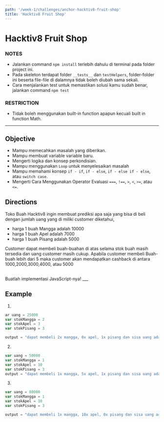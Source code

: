 ```yaml
---
path: '/week-1/challenges/anchor-hacktiv8-fruit-shop'
title: 'Hacktiv8 Fruit Shop'
---
```


# Hacktiv8 Fruit Shop

### NOTES

- Jalankan command `npm install` terlebih dahulu di terminal pada folder project ini.
- Pada skeleton terdapat folder `__tests__` dan `testHelpers`, folder-folder ini beserta file-file di dalamnya tidak boleh diubah sama sekali.
- Cara menjalankan test untuk memastikan solusi kamu sudah benar, jalankan command `npm test`

### RESTRICTION

- Tidak boleh menggunakan built-in function apapun kecuali built in function Math.

---

## Objective

- Mampu memecahkan masalah yang diberikan.
- Mampu membuat variable variable baru.
- Mengerti logika dan konsep perkondisian.
- Mampu menggunakan `Loop` untuk menyelesaikan masalah
- Mampu memahami konsep `if - if`, `if - else`, `if - else if - else`, atau `switch case`.
- Mengerti Cara Menggunakan Operator Evaluasi `===`, `!==`, `>`, `<`, `>=`, atau `<=`.

## Directions

Toko Buah Hacktiv8 ingin membuat prediksi apa saja yang bisa di beli dengan jumlah uang yang di miliki customer
diketahui,
- harga 1 buah Mangga adalah 10000
- harga 1 buah Apel adalah 7000
- harga 1 buah Pisang adalah 5000

Customer dapat membeli buah-buahan di atas selama stok buah masih tersedia dan uang customer masih cukup.
Apabila customer membeli Buah-buah lebih dari 5 maka customer akan mendapatkan cashback di antara 1000,2000,3000,4000, atau 5000

<br>
Buatlah implementasi JavaScript-nya!
___

## Example

1.
```js
ar uang = 25000
var stokMangga = 2
var stokApel = 3
var stokPisang = 3

output = "dapat membeli 2x mangga, 0x apel, 1x pisang dan sisa uang adalah 0"
```

2.
```js
var uang = 50000
var stokMangga = 1
var stokApel = 10
var stokPisang = 3
output = "dapat membeli 1x mangga, 5x apel, 1x pisang dan sisa uang adalah 0 dan mendapatkan cashback 5000" ** (cashback random seperti keterangan diatas)
```
3.
```js
var uang = 80000
var stokMangga = 1
var stokApel = 10
var stokPisang = 3

output = "dapat membeli 1x mangga, 10x apel, 0x pisang dan sisa uang adalah 0 dan mendapatkan cashback 2000" ** (cashback random seperti keterangan diatas)
```
